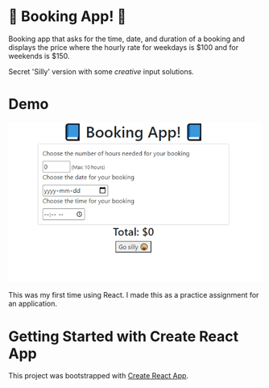 # 📘 Booking App! 📘

Booking app that asks for the time, date, and duration of a booking and displays the price where the hourly rate for weekdays is $100 and for weekends is $150.

Secret 'Silly' version with some *creative* input solutions.

# Demo

![Booking App Demo](public/Demo.gif)

This was my first time using React. I made this as a practice assignment for an application.

# Getting Started with Create React App

This project was bootstrapped with [Create React App](https://github.com/facebook/create-react-app).
